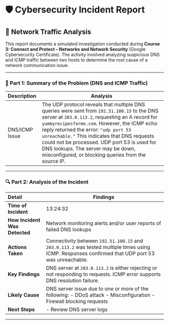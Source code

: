 # 🛡️ Cybersecurity Incident Report 

## 📡 Network Traffic Analysis

This report documents a simulated investigation conducted during **Course 3: Connect and Protect – Networks and Network Security** (Google Cybersecurity Certificate). The activity involved analyzing suspicious DNS and ICMP traffic between two hosts to determine the root cause of a network communication issue.

---

### 🧩 Part 1: Summary of the Problem (DNS and ICMP Traffic)

| Description | Analysis |
| :---- | ----- |
| DNS/ICMP Issue | The UDP protocol reveals that multiple DNS queries were sent from `192.51.100.15` to the DNS server at `203.0.113.2`, requesting an A record for `yummyrecipesforme.com`. However, the ICMP echo reply returned the error: `"udp port 53 unreachable."` This indicates that DNS requests could not be processed. UDP port 53 is used for DNS lookups. The server may be down, misconfigured, or blocking queries from the source IP. |

---

### 🔍 Part 2: Analysis of the Incident

| Detail | Findings |
| :---- | -------- |
| **Time of Incident** | 13:24:32 |
| **How Incident Was Detected** | Network monitoring alerts and/or user reports of failed DNS lookups |
| **Actions Taken** | Connectivity between `192.51.100.15` and `203.0.113.2` was tested multiple times using ICMP. Responses confirmed that UDP port 53 was unreachable. |
| **Key Findings** | DNS server at `203.0.113.2` is either rejecting or not responding to requests. ICMP error supports DNS resolution failure. |
| **Likely Cause** | DNS server issue due to one or more of the following: - DDoS attack  - Misconfiguration - Firewall blocking requests |
| **Next Steps** | - Review DNS server logs | - Check firewall rule sets  | - Restart DNS services if necessary |

---
